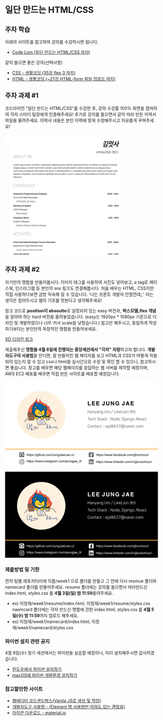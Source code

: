 # 일단 만드는 HTML/CSS

## 주차 학습
아래의 사이트를 참고하여 강의를 수강하시면 됩니다.
- [Code Lion (일단 만드는 HTML/CSS 까지)](https://www.codelion.net/)

같이 들으면 좋은 강의(선택사항)
- [CSS - 생활코딩 (35강 flex 3 까지)](https://www.youtube.com/watch?v=ONcmkf07EuI&list=PLuHgQVnccGMDaVaBmkX0qfB45R_bYrV62)
- [HTML - 생활코딩 (~27강 HTML-form 파일 업로드 까지)](https://www.youtube.com/watch?v=OGFgdro160I&list=PLuHgQVnccGMDUzDDCKW-pCZQY-MMCX5yB)


## 주차 과제 #1
코드라이언 "일단 만드는 HTML/CSS"를 수강한 후, 강의 수강률 100% 화면을 캡쳐하여 각자 스터디 팀장에게 인증해주세요! 추가로 강의를 들으면서 같이 따라 만든 이력서 파일을 올려주세요. 이력서 내용은 본인 이력에 맞게 수정해주시고 자유롭게 꾸며주세요!

<kbd>![예시](resume.png)</kbd>



## 주차 과제 #2
자기만의 명함을 만들어봅시다. 이미지 태그를 사용하여 사진도 넣어보고, a tag로 페이스북, 인스타그램 등 본인의 sns 링크도 연결해봅시다. 처음 배우는 HTML, CSS지만 직접 사용하다보면 금방 익숙해 질 수 있습니다. '나는 프론트 개발자 안할껀데;;' 라는 생각은 접어두시고 웹의 기초를 맛본다고 생각해주세요!  

참고 코드로 **position이 absoulte**로 설정되어 있는 easy 버전과, **박스모델,flex 개념**을 알아야 하는 hard 버전을 올려놓았습니다. (easy는 1920px * 1080px 기준으로 디자인 및 개발하였으나 너무 커서 scale을 낮췄습니다.) 참고만 해주시고, 동일하게 작성하기보다는 본인만의 독창적인 명함을 만들어보세요. 

[XD 디자인 링크](https://xd.adobe.com/view/201755dd-1a62-4939-af55-07d6e3bd293d-7544/)


제출해주신 **명함을 4월 6일에 진행되는 중앙세션에서 "각자" 자랑**하고자 합니다. **개발자도구의 사용법**을 안다면, 잘 만들어진 웹 페이지를 보고 HTML과 CSS가 어떻게 적용되어 있는지 알 수 있고 css나 html을 실시간으로 수정 및 확인 할 수 있으니, 참고하시면 좋습니다. 장고를 배우면 해당 웹페이지를 응답하는 웹 서버를 제작할 예정이며, AWS EC2 배포를 배우면 직접 만든 사이트를 배포할 예정입니다. 

<kbd>![예시1](Example1.png)</kbd>


<kbd>![예시2](Example2.png)</kbd>



### 제출방법 및 기한
먼저 팀별 레포지터리에 이름/week1 으로 폴더를 만들고 그 안에 다시 resmue 폴더와 namecard 폴더를 만들어주세요.
resume 폴더에는 강의를 들으면서 따라만드신 index.html, styles.css 를 **4월 3일(일) 밤 11:59**올려주세요.  
- ex) 이정재/week1/resume/index.html, 이정재/week1/resume/styles.css
naemcard 폴더에는 각자 만드신 명함에 관한 index.html, styles.css 를 **4월 5일(수) 밤 11:59**까지 업로드 해주세요. 
- ex) 이정재/week1/namecard/index.html, 이정재/week1/namecard/styles.css


### 파이썬 설치 관련 공지
4월 6일(수) 정기 세션에서는 파이썬을 실습할 예정이니, 미리 설치해주시면 감사하겠습니다.
 - [윈도우에서 파이썬 설치하기](https://www.codingfactory.net/10023)
 - [macOS에 파이썬 개발환경 설치하기](https://hbase.tistory.com/106)


### 참고할만한 사이트
- [웹에디터 코드샌드박스(Vanila JS로 생성 및 작업)](https://codesandbox.io/)
- [개발자도구 사용법 - (Element 탭 사용법만 익혀도 있는 괜찮음)](https://blogpack.tistory.com/756)
- [아이콘 다운로드 - material.io](https://material.io/resources/icons/)
